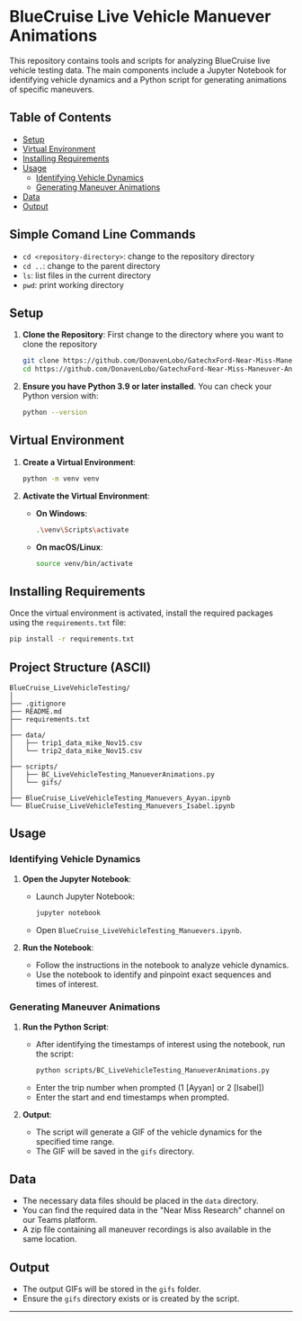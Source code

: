 # BlueCruise Live Vehicle Manuever Animations

This repository contains tools and scripts for analyzing BlueCruise live vehicle testing data. The main components include a Jupyter Notebook for identifying vehicle dynamics and a Python script for generating animations of specific maneuvers.

## Table of Contents

- [Setup](#setup)
- [Virtual Environment](#virtual-environment)
- [Installing Requirements](#installing-requirements)
- [Usage](#usage)
  - [Identifying Vehicle Dynamics](#identifying-vehicle-dynamics)
  - [Generating Maneuver Animations](#generating-maneuver-animations)
- [Data](#data)
- [Output](#output)

## Simple Comand Line Commands

- `cd <repository-directory>`: change to the repository directory
- `cd ..`: change to the parent directory
- `ls`: list files in the current directory
- `pwd`: print working directory

## Setup

1. **Clone the Repository**:
    First change to the directory where you want to clone the repository
   ```bash
   git clone https://github.com/DonavenLobo/GatechxFord-Near-Miss-Maneuver-Animations.git
   cd https://github.com/DonavenLobo/GatechxFord-Near-Miss-Maneuver-Animations.git
   ```

2. **Ensure you have Python 3.9 or later installed**. You can check your Python version with:
   ```bash
   python --version
   ```

## Virtual Environment

1. **Create a Virtual Environment**:
   ```bash
   python -m venv venv
   ```

2. **Activate the Virtual Environment**:
   - **On Windows**:
     ```bash
     .\venv\Scripts\activate
     ```
   - **On macOS/Linux**:
     ```bash
     source venv/bin/activate
     ```

## Installing Requirements

Once the virtual environment is activated, install the required packages using the `requirements.txt` file:
```bash
pip install -r requirements.txt
```

## Project Structure (ASCII)
```
BlueCruise_LiveVehicleTesting/
│
├── .gitignore
├── README.md
├── requirements.txt
│
├── data/
│   ├── trip1_data_mike_Nov15.csv
│   └── trip2_data_mike_Nov15.csv
│
├── scripts/
│   ├── BC_LiveVehicleTesting_ManueverAnimations.py
│   └── gifs/
│
├── BlueCruise_LiveVehicleTesting_Manuevers_Ayyan.ipynb
└── BlueCruise_LiveVehicleTesting_Manuevers_Isabel.ipynb
```

## Usage

### Identifying Vehicle Dynamics

1. **Open the Jupyter Notebook**:
   - Launch Jupyter Notebook:
     ```bash
     jupyter notebook
     ```
   - Open `BlueCruise_LiveVehicleTesting_Manuevers.ipynb`.

2. **Run the Notebook**:
   - Follow the instructions in the notebook to analyze vehicle dynamics.
   - Use the notebook to identify and pinpoint exact sequences and times of interest.

### Generating Maneuver Animations

1. **Run the Python Script**:
   - After identifying the timestamps of interest using the notebook, run the script:
     ```bash
     python scripts/BC_LiveVehicleTesting_ManueverAnimations.py
     ```
   - Enter the trip number when prompted (1 [Ayyan] or 2 [Isabel])
   - Enter the start and end timestamps when prompted.

2. **Output**:
   - The script will generate a GIF of the vehicle dynamics for the specified time range.
   - The GIF will be saved in the `gifs` directory.

## Data

- The necessary data files should be placed in the `data` directory.
- You can find the required data in the "Near Miss Research" channel on our Teams platform.
- A zip file containing all maneuver recordings is also available in the same location.

## Output

- The output GIFs will be stored in the `gifs` folder.
- Ensure the `gifs` directory exists or is created by the script.

---